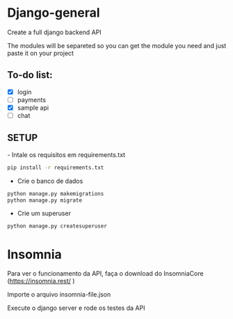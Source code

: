 # Django-general
Create a full django backend API

The modules will be separeted so you can get the module you need and just paste it on your project

<h2>To-do list:</h2>

- [x] login
- [ ] payments
- [x] sample api
- [ ] chat

<h2>SETUP</h2>
- Intale os requisitos em requirements.txt

```sh
pip install -r requirements.txt
```
- Crie o banco de dados

```sh
python manage.py makemigrations
python manage.py migrate
```

- Crie um superuser
```sh
python manage.py createsuperuser
```


# Insomnia
Para ver o funcionamento da API, faça o download do InsomniaCore (https://insomnia.rest/ )

Importe o arquivo insomnia-file.json

Execute o django server e rode os testes da API